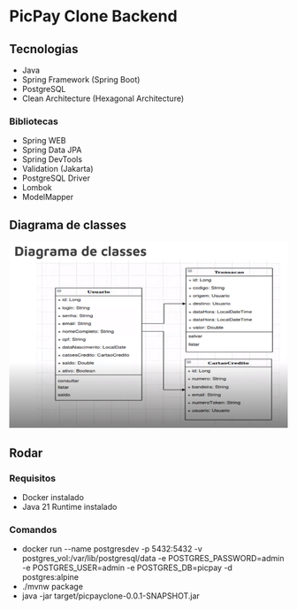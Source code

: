 # PicPay Clone Backend

## Tecnologias

- Java
- Spring Framework (Spring Boot)
- PostgreSQL
- Clean Architecture (Hexagonal Architecture)

### Bibliotecas

- Spring WEB
- Spring Data JPA
- Spring DevTools
- Validation (Jakarta)
- PostgreSQL Driver
- Lombok
- ModelMapper

## Diagrama de classes

![Diagrama de classes](/files/diagrama-de-classes.png)

## Rodar

### Requisitos

- Docker instalado
- Java 21 Runtime instalado

### Comandos

- docker run --name postgresdev -p 5432:5432 -v postgres_vol:/var/lib/postgresql/data -e POSTGRES_PASSWORD=admin -e POSTGRES_USER=admin -e POSTGRES_DB=picpay -d postgres:alpine
- ./mvnw package
- java -jar target/picpayclone-0.0.1-SNAPSHOT.jar
